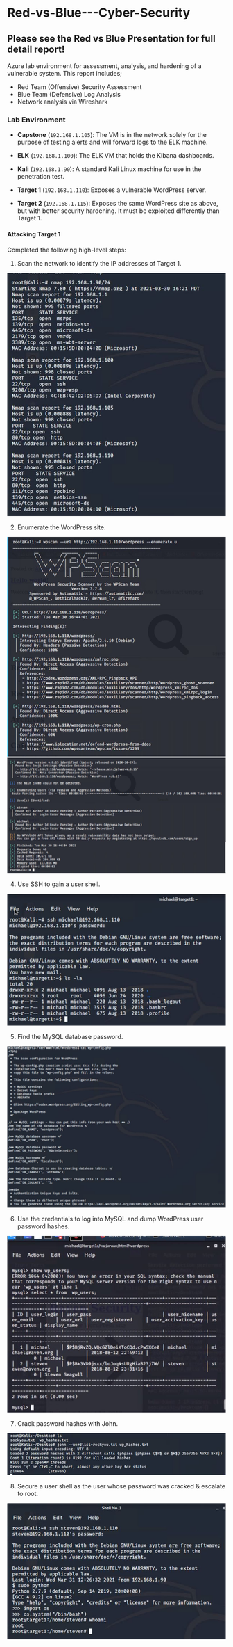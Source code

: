 # Red-vs-Blue---Cyber-Security

## Please see the Red vs Blue Presentation for full detail report!

Azure lab environment  for assessment, analysis, and hardening of a vulnerable system.
This report includes;
   - Red Team (Offensive) Security Assessment
   - Blue Team (Defensive) Log Analysis
   - Network analysis via Wireshark

### Lab Environment 

- **Capstone** (`192.168.1.105`): The VM is in the network solely for the purpose of testing alerts and will forward logs to the ELK machine. 
  
- **ELK** (`192.168.1.100`): The ELK VM that holds the Kibana dashboards.

- **Kali** (`192.168.1.90`): A standard Kali Linux machine for use in the penetration test. 
  
- **Target 1** (`192.168.1.110`): Exposes a vulnerable WordPress server.

- **Target 2** (`192.168.1.115`): Exposes the same WordPress site as above, but with better security hardening. It must be exploited differently than Target 1.

#### Attacking Target 1

Completed the following high-level steps:
1. Scan the network to identify the IP addresses of Target 1.

![](Images/nmap%20scan1.JPG)

2. Enumerate the WordPress site.

![](Images/wp%20scan1.JPG)
![](Images/wpscan2.JPG)

4. Use SSH to gain a user shell.

![](Images/ssh%20michael.JPG)
   
5. Find the MySQL database password.

![](Images/mySQL%20database%20password.JPG)
     
6. Use the credentials to log into MySQL and dump WordPress user password hashes.

![](Images/show%20users.JPG)

7. Crack password hashes with John.

![](Images/steven%20password.JPG)
 
8. Secure a user shell as the user whose password was cracked & escalate to root.

![](Images/root%20access%20target%201.JPG)
